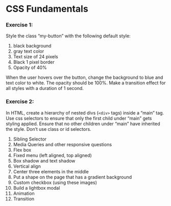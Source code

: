 # CSS Fundamentals

### Exercise 1:

Style the class “my-button” with the following default style:
1. black background
2. gray text color
3. Text size of 24 pixels
4. Black 1 pixel border
5. Opacity of 40%

When the user hovers over the button, change the background to blue and text color to white. The opacity should be 100%. Make a transition effect for all styles with a duration of 1 second.



### Exercise 2:

In HTML, create a hierarchy of nested divs (`<div>` tags) inside a “main” tag. Use css selectors to ensure that only the first child under “main” gets styling applied. Ensure that no other children under “main” have inherited the style. Don’t use class or id selectors.


1.	Sibling Selector
2.	Media Queries and other responsive questions
3.	Flex box
4.	Fixed menu (left aligned, top aligned)
5.	Box shadow and text shadow
6.	Vertical align
7.	Center three elements in the middle
8.	Put a shape on the page that has a gradient background 
9.	Custom checkbox (using these images)
10.	Build a lightbox modal
11.	Animation
12.	Transition
